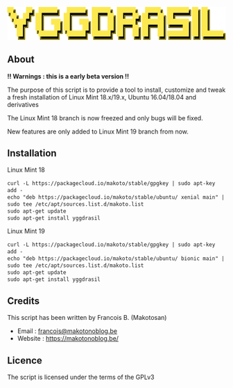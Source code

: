 ![yggdrasil](logo.png)

About
-----

__!! Warnings : this is a early beta version !!__

The purpose of this script is to provide a tool to install, customize and tweak a fresh installation of Linux Mint 18.x/19.x, Ubuntu 16.04/18.04 and derivatives

The Linux Mint 18 branch is now freezed and only bugs will be fixed.

New features are only added to Linux Mint 19 branch from now.

Installation
------------

Linux Mint 18

```
curl -L https://packagecloud.io/makoto/stable/gpgkey | sudo apt-key add -
echo "deb https://packagecloud.io/makoto/stable/ubuntu/ xenial main" | sudo tee /etc/apt/sources.list.d/makoto.list
sudo apt-get update
sudo apt-get install yggdrasil
```

Linux Mint 19

```
curl -L https://packagecloud.io/makoto/stable/gpgkey | sudo apt-key add -
echo "deb https://packagecloud.io/makoto/stable/ubuntu/ bionic main" | sudo tee /etc/apt/sources.list.d/makoto.list
sudo apt-get update
sudo apt-get install yggdrasil
```

Credits
-------

This script has been written by Francois B. (Makotosan)

* Email : francois@makotonoblog.be
* Website : https://makotonoblog.be/

Licence
-------

The script is licensed under the terms of the GPLv3
